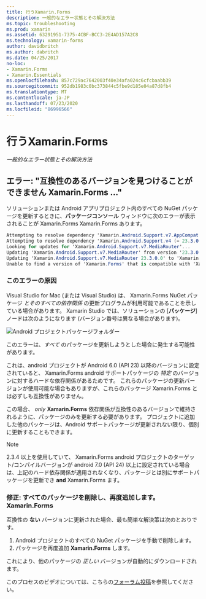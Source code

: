 ```yaml
---
title: 行うXamarin.Forms
description: 一般的なエラー状態とその解決方法
ms.topic: troubleshooting
ms.prod: xamarin
ms.assetid: 63291951-7375-4CBF-BCC3-2E4AD157A2C8
ms.technology: xamarin-forms
author: davidbritch
ms.author: dabritch
ms.date: 04/25/2017
no-loc:
- Xamarin.Forms
- Xamarin.Essentials
ms.openlocfilehash: 857c729ac7642003f40e34afa024c6cfcbaabb39
ms.sourcegitcommit: 952db1983c0bc373844c5fbe9d185e04a87d8fb4
ms.translationtype: MT
ms.contentlocale: ja-JP
ms.lasthandoff: 07/23/2020
ms.locfileid: "86996566"
---
```

# <a name="troubleshooting-no-locxamarinforms"></a>行うXamarin.Forms

_一般的なエラー状態とその解決方法_

## <a name="error-unable-to-find-a-version-of-no-locxamarinforms-compatible-with"></a>エラー: "互換性のあるバージョンを見つけることができません Xamarin.Forms ..."

ソリューションまたは Android アプリプロジェクト内のすべての NuGet パッケージを更新するときに、**パッケージコンソール** ウィンドウに次のエラーが表示されることが Xamarin.Forms Xamarin.Forms あります。

```csharp
Attempting to resolve dependency 'Xamarin.Android.Support.v7.AppCompat (= 23.3.0.0)'.
Attempting to resolve dependency 'Xamarin.Android.Support.v4 (= 23.3.0.0)'.
Looking for updates for 'Xamarin.Android.Support.v7.MediaRouter'...
Updating 'Xamarin.Android.Support.v7.MediaRouter' from version '23.3.0.0' to '23.3.1.0' in project 'Todo.Droid'.
Updating 'Xamarin.Android.Support.v7.MediaRouter 23.3.0.0' to 'Xamarin.Android.Support.v7.MediaRouter 23.3.1.0' failed.
Unable to find a version of 'Xamarin.Forms' that is compatible with 'Xamarin.Android.Support.v7.MediaRouter 23.3.0.0'.
```

### <a name="what-causes-this-error"></a>このエラーの原因

Visual Studio for Mac (または Visual Studio) は、 Xamarin.Forms NuGet パッケージ *とそのすべての依存関係* の更新プログラムが利用可能であることを示している場合があります。 Xamarin Studio では、ソリューションの [**パッケージ**] ノードは次のようになります (バージョン番号は異なる場合があります)。

![Android プロジェクトパッケージフォルダー](images/updates-available.png)

このエラーは、_すべて_ のパッケージを更新しようとした場合に発生する可能性があります。

これは、android プロジェクトが Android 6.0 (API 23) 以降のバージョンに設定されていると、 Xamarin.Forms android サポートパッケージの *特定* のバージョンに対するハードな依存関係があるためです。 これらのパッケージの更新バージョンが使用可能な場合もありますが、これらのパッケージ Xamarin.Forms とは必ずしも互換性がありません。

この場合、 _only_ **Xamarin.Forms** 依存関係が互換性のあるバージョンで維持されるように、パッケージのみを更新する必要があります。 プロジェクトに追加した他のパッケージは、Android サポートパッケージが更新されない限り、個別に更新することもできます。

> [!NOTE]
> 2.3.4 以上を使用していて、 Xamarin.Forms android プロジェクトのターゲット/コンパイルバージョンが android 7.0 (API 24) 以上に設定されている場合は、上記のハード依存関係が適用されなくなり、パッケージとは別にサポートパッケージを更新でき **and** Xamarin.Forms ます。

### <a name="fix-remove-all-packages-and-re-add-no-locxamarinforms"></a>修正: すべてのパッケージを削除し、再度追加します。Xamarin.Forms

互換性の **ない** バージョンに更新された場合、最も簡単な解決策は次のとおりです。

1. Android プロジェクトのすべての NuGet パッケージを手動で削除します。
2. パッケージを再度追加 **Xamarin.Forms** します。

これにより、他のパッケージの *正しい* バージョンが自動的にダウンロードされます。

このプロセスのビデオについては、こちらの[フォーラム投稿](https://forums.xamarin.com/discussion/comment/170012/#Comment_170012)を参照してください。
